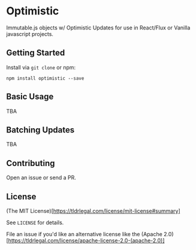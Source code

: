 # Optimistic
Immutable.js objects w/ Optimistic Updates for use in React/Flux or Vanilla javascript projects.

## Getting Started
Install via `git clone` or npm:
```
npm install optimistic --save
```

## Basic Usage
TBA

## Batching Updates
TBA

## Contributing
Open an issue or send a PR.

## License
(The MIT License)[https://tldrlegal.com/license/mit-license#summary]

See `LICENSE` for details.

File an issue if you'd like an alternative license like the (Apache 2.0)[https://tldrlegal.com/license/apache-license-2.0-(apache-2.0)]
